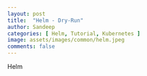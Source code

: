 ```yaml
---
layout: post
title:  "Helm - Dry-Run"
author: Sandeep
categories: [ Helm, Tutorial, Kubernetes ]
image: assets/images/common/helm.jpeg
comments: false
---
```

Helm